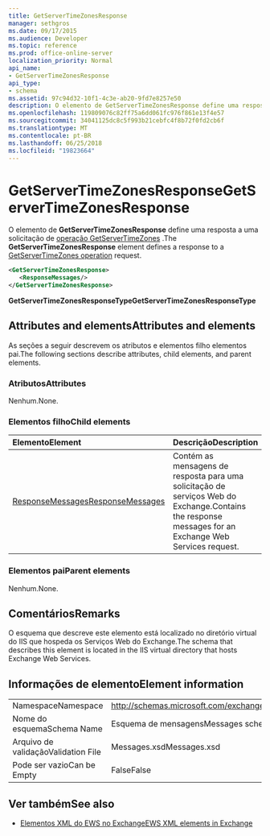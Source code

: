 ```yaml
---
title: GetServerTimeZonesResponse
manager: sethgros
ms.date: 09/17/2015
ms.audience: Developer
ms.topic: reference
ms.prod: office-online-server
localization_priority: Normal
api_name:
- GetServerTimeZonesResponse
api_type:
- schema
ms.assetid: 97c94d32-10f1-4c3e-ab20-9fd7e8257e50
description: O elemento de GetServerTimeZonesResponse define uma resposta a uma solicitação de operação GetServerTimeZones.
ms.openlocfilehash: 119809076c82ff75a6dd061fc976f861e13f4e57
ms.sourcegitcommit: 34041125dc8c5f993b21cebfc4f8b72f0fd2cb6f
ms.translationtype: MT
ms.contentlocale: pt-BR
ms.lasthandoff: 06/25/2018
ms.locfileid: "19823664"
---
```

# <a name="getservertimezonesresponse"></a><span data-ttu-id="30ce9-103">GetServerTimeZonesResponse</span><span class="sxs-lookup"><span data-stu-id="30ce9-103">GetServerTimeZonesResponse</span></span>

<span data-ttu-id="30ce9-104">O elemento de **GetServerTimeZonesResponse** define uma resposta a uma solicitação de [operação GetServerTimeZones](getservertimezones-operation.md) .</span><span class="sxs-lookup"><span data-stu-id="30ce9-104">The **GetServerTimeZonesResponse** element defines a response to a [GetServerTimeZones operation](getservertimezones-operation.md) request.</span></span> 
  
```XML
<GetServerTimeZonesResponse>
   <ResponseMessages/>
</GetServerTimeZonesResponse>
```

 <span data-ttu-id="30ce9-105">**GetServerTimeZonesResponseType**</span><span class="sxs-lookup"><span data-stu-id="30ce9-105">**GetServerTimeZonesResponseType**</span></span>
## <a name="attributes-and-elements"></a><span data-ttu-id="30ce9-106">Attributes and elements</span><span class="sxs-lookup"><span data-stu-id="30ce9-106">Attributes and elements</span></span>

<span data-ttu-id="30ce9-107">As seções a seguir descrevem os atributos e elementos filho elementos pai.</span><span class="sxs-lookup"><span data-stu-id="30ce9-107">The following sections describe attributes, child elements, and parent elements.</span></span>
  
### <a name="attributes"></a><span data-ttu-id="30ce9-108">Atributos</span><span class="sxs-lookup"><span data-stu-id="30ce9-108">Attributes</span></span>

<span data-ttu-id="30ce9-109">Nenhum.</span><span class="sxs-lookup"><span data-stu-id="30ce9-109">None.</span></span>
  
### <a name="child-elements"></a><span data-ttu-id="30ce9-110">Elementos filho</span><span class="sxs-lookup"><span data-stu-id="30ce9-110">Child elements</span></span>

|<span data-ttu-id="30ce9-111">**Elemento**</span><span class="sxs-lookup"><span data-stu-id="30ce9-111">**Element**</span></span>|<span data-ttu-id="30ce9-112">**Descrição**</span><span class="sxs-lookup"><span data-stu-id="30ce9-112">**Description**</span></span>|
|:-----|:-----|
|[<span data-ttu-id="30ce9-113">ResponseMessages</span><span class="sxs-lookup"><span data-stu-id="30ce9-113">ResponseMessages</span></span>](responsemessages.md) <br/> |<span data-ttu-id="30ce9-114">Contém as mensagens de resposta para uma solicitação de serviços Web do Exchange.</span><span class="sxs-lookup"><span data-stu-id="30ce9-114">Contains the response messages for an Exchange Web Services request.</span></span>  <br/> |
   
### <a name="parent-elements"></a><span data-ttu-id="30ce9-115">Elementos pai</span><span class="sxs-lookup"><span data-stu-id="30ce9-115">Parent elements</span></span>

<span data-ttu-id="30ce9-116">Nenhum.</span><span class="sxs-lookup"><span data-stu-id="30ce9-116">None.</span></span>
  
## <a name="remarks"></a><span data-ttu-id="30ce9-117">Comentários</span><span class="sxs-lookup"><span data-stu-id="30ce9-117">Remarks</span></span>

<span data-ttu-id="30ce9-118">O esquema que descreve este elemento está localizado no diretório virtual do IIS que hospeda os Serviços Web do Exchange.</span><span class="sxs-lookup"><span data-stu-id="30ce9-118">The schema that describes this element is located in the IIS virtual directory that hosts Exchange Web Services.</span></span>
  
## <a name="element-information"></a><span data-ttu-id="30ce9-119">Informações de elemento</span><span class="sxs-lookup"><span data-stu-id="30ce9-119">Element information</span></span>

|||
|:-----|:-----|
|<span data-ttu-id="30ce9-120">Namespace</span><span class="sxs-lookup"><span data-stu-id="30ce9-120">Namespace</span></span>  <br/> |http://schemas.microsoft.com/exchange/services/2006/messages  <br/> |
|<span data-ttu-id="30ce9-121">Nome do esquema</span><span class="sxs-lookup"><span data-stu-id="30ce9-121">Schema Name</span></span>  <br/> |<span data-ttu-id="30ce9-122">Esquema de mensagens</span><span class="sxs-lookup"><span data-stu-id="30ce9-122">Messages schema</span></span>  <br/> |
|<span data-ttu-id="30ce9-123">Arquivo de validação</span><span class="sxs-lookup"><span data-stu-id="30ce9-123">Validation File</span></span>  <br/> |<span data-ttu-id="30ce9-124">Messages.xsd</span><span class="sxs-lookup"><span data-stu-id="30ce9-124">Messages.xsd</span></span>  <br/> |
|<span data-ttu-id="30ce9-125">Pode ser vazio</span><span class="sxs-lookup"><span data-stu-id="30ce9-125">Can be Empty</span></span>  <br/> |<span data-ttu-id="30ce9-126">False</span><span class="sxs-lookup"><span data-stu-id="30ce9-126">False</span></span>  <br/> |
   
## <a name="see-also"></a><span data-ttu-id="30ce9-127">Ver também</span><span class="sxs-lookup"><span data-stu-id="30ce9-127">See also</span></span>



- [<span data-ttu-id="30ce9-128">Elementos XML do EWS no Exchange</span><span class="sxs-lookup"><span data-stu-id="30ce9-128">EWS XML elements in Exchange</span></span>](ews-xml-elements-in-exchange.md)

